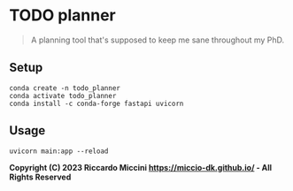 # TODO planner
> A planning tool that's supposed to keep me sane throughout my PhD.

## Setup
```
conda create -n todo_planner
conda activate todo_planner
conda install -c conda-forge fastapi uvicorn
```

## Usage
```
uvicorn main:app --reload
```

**Copyright (C) 2023 Riccardo Miccini <https://miccio-dk.github.io/> - All Rights Reserved**
